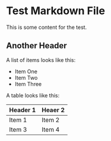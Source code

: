 # Test Markdown File

This is some content for the test.

## Another Header

A list of items looks like this:

- Item One
- Item Two
- Item Three

A table looks like this:

| Header 1 | Heaer 2 |
|----------|---------|
| Item 1   | Item 2  |
| Item 3   | Item 4  |
